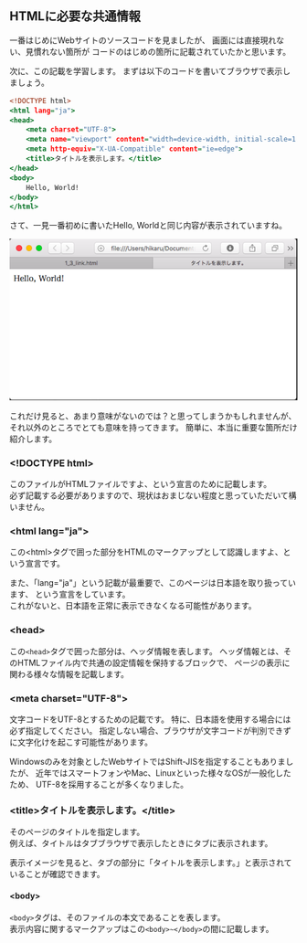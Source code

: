 ## HTMLに必要な共通情報

一番はじめにWebサイトのソースコードを見ましたが、
画面には直接現れない、見慣れない箇所が
コードのはじめの箇所に記載されていたかと思います。

次に、この記載を学習します。
まずは以下のコードを書いてブラウザで表示しましょう。

```html:header.html
<!DOCTYPE html>
<html lang="ja">
<head>
    <meta charset="UTF-8">
    <meta name="viewport" content="width=device-width, initial-scale=1.0">
    <meta http-equiv="X-UA-Compatible" content="ie=edge">
    <title>タイトルを表示します。</title>
</head>
<body>
    Hello, World!
</body>
</html>
```

さて、一見一番初めに書いたHello, Worldと同じ内容が表示されていますね。

![Hello World](./shots/html/shot_1_4.png)

これだけ見ると、あまり意味がないのでは？と思ってしまうかもしれませんが、
それ以外のところでとても意味を持ってきます。
簡単に、本当に重要な箇所だけ紹介します。

### \<\!DOCTYPE html\>

このファイルがHTMLファイルですよ、という宣言のために記載します。  
必ず記載する必要がありますので、現状はおまじない程度と思っていただいて構いません。

### \<html lang="ja"\>

この\<html\>タグで囲った部分をHTMLのマークアップとして認識しますよ、という宣言です。

また、「lang="ja"」という記載が最重要で、このページは日本語を取り扱っています、
という宣言をしています。  
これがないと、日本語を正常に表示できなくなる可能性があります。

### \<head\>

この``<head>``タグで囲った部分は、ヘッダ情報を表します。
ヘッダ情報とは、そのHTMLファイル内で共通の設定情報を保持するブロックで、
ページの表示に関わる様々な情報を記載します。

### \<meta charset="UTF-8"\>

文字コードをUTF-8とするための記載です。
特に、日本語を使用する場合には必ず指定してください。
指定しない場合、ブラウザが文字コードが判別できずに文字化けを起こす可能性があります。

Windowsのみを対象としたWebサイトではShift-JISを指定することもありましたが、
近年ではスマートフォンやMac、Linuxといった様々なOSが一般化したため、
UTF-8を採用することが多くなりました。

### \<title\>タイトルを表示します。\</title\>

そのページのタイトルを指定します。  
例えば、タイトルはタブブラウザで表示したときにタブに表示されます。

表示イメージを見ると、タブの部分に「タイトルを表示します。」と表示されていることが確認できます。

#### \<body\>

``<body>``タグは、そのファイルの本文であることを表します。  
表示内容に関するマークアップはこの``<body>~</body>``の間に記載します。
